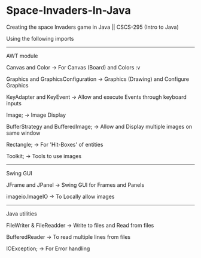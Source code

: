 # Space-Invaders-In-Java
Creating the space Invaders game in Java || CSCS-295 (Intro to Java)


Using the following imports

----------

AWT module

Canvas and Color				            -> For Canvas (Board) and Colors :v

Graphics and GraphicsConfiguration 	-> Graphics (Drawing) and Configure Graphics 

KeyAdapter and KeyEvent             -> Allow and execute Events through keyboard inputs

Image; 					                    -> Image Display

BufferStrategy and BufferedImage; 	-> Allow and Display multiple images on same window

Rectangle; 				                  -> For 'Hit-Boxes' of entities

Toolkit;				                    -> Tools to use images


---------

Swing GUI

JFrame and JPanel                   -> Swing GUI for Frames and Panels

imageio.ImageIO 	                  -> To Locally allow images


--------------

Java utilities

FileWriter & FileReadder            -> Write to files and Read from files

BufferedReader			                -> To read multiple lines from files

IOException; 			                  -> For Error handling
